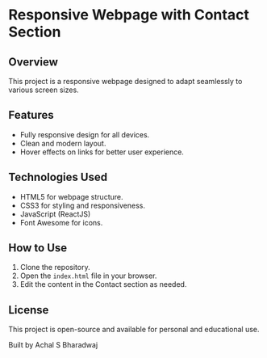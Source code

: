 # Responsive Webpage with Contact Section

## Overview
This project is a responsive webpage designed to adapt seamlessly to various screen sizes.

## Features
- Fully responsive design for all devices.
- Clean and modern layout.
- Hover effects on links for better user experience.

## Technologies Used
- HTML5 for webpage structure.
- CSS3 for styling and responsiveness.
- JavaScript (ReactJS)
- Font Awesome for icons.

## How to Use
1. Clone the repository.
2. Open the `index.html` file in your browser.
3. Edit the content in the Contact section as needed.

## License
This project is open-source and available for personal and educational use.

Built by Achal S Bharadwaj
